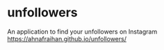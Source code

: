 # unfollowers

An application to find your unfollowers on Instagram
https://ahnafraihan.github.io/unfollowers/
